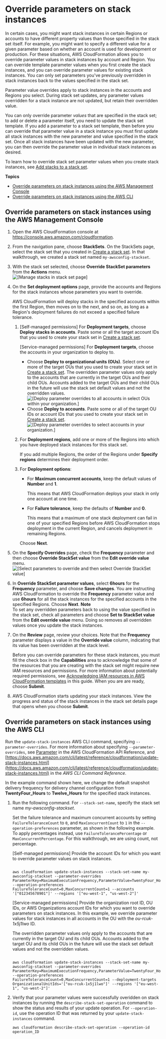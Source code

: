 # Override parameters on stack instances<a name="stackinstances-override"></a>

In certain cases, you might want stack instances in certain Regions or accounts to have different property values than those specified in the stack set itself\. For example, you might want to specify a different value for a given parameter based on whether an account is used for development or production\. For these situations, AWS CloudFormation allows you to override parameter values in stack instances by account and Region\. You can override template parameter values when you first create the stack instances, and you can override parameter values for existing stack instances\. You can only set parameters you've previously overridden in stack instances back to the values specified in the stack set\.

Parameter value overrides apply to stack instances in the accounts and Regions you select\. During stack set updates, any parameter values overridden for a stack instance are not updated, but retain their overridden value\. 

You can only override parameter *values* that are specified in the stack set; to add or delete a parameter itself, you need to update the stack set template\. If you add a parameter to a stack set template, then before you can override that parameter value in a stack instance you must first update all stack instances with the new parameter and value specified in the stack set\. Once all stack instances have been updated with the new parameter, you can then override the parameter value in individual stack instances as desired\.

To learn how to override stack set parameter values when you create stack instances, see [Add stacks to a stack set](stackinstances-create.md)\.

**Topics**
+ [Override parameters on stack instances using the AWS Management Console](#stackinstances-override-console)
+ [Override parameters on stack instances using the AWS CLI](#stackinstances-override-cli)

## Override parameters on stack instances using the AWS Management Console<a name="stackinstances-override-console"></a>

1. Open the AWS CloudFormation console at [https://console\.aws\.amazon\.com/cloudformation](https://console.aws.amazon.com/cloudformation/)\.

1. From the navigation pane, choose **StackSets**\. On the StackSets page, select the stack set that you created in [Create a stack set](stacksets-getting-started-create.md)\. In that walkthrough, we created a stack set named `my-awsconfig-stackset`\.

1. With the stack set selected, choose **Override StackSet parameters** from the **Actions** menu\.  
![\[Manage stacks in stack set page\]](http://docs.aws.amazon.com/AWSCloudFormation/latest/UserGuide/images/console-stacksets-action-override-parameters.png)

1. On the **Set deployment options** page, provide the accounts and Regions for the stack instances whose parameters you want to override\. 

   AWS CloudFormation will deploy stacks in the specified accounts within the first Region, then moves on to the next, and so on, as long as a Region's deployment failures do not exceed a specified failure tolerance\.

   1. \[Self\-managed permissions\] For **Deployment targets**, choose **Deploy stacks in accounts**\. Paste some or all the target account IDs that you used to create your stack set in [Create a stack set](stacksets-getting-started-create.md)\.

      \[Service\-managed permissions\] For **Deployment targets**, choose the accounts in your organization to deploy to\. 
      + Choose **Deploy to organizational units \(OUs\)**\. Select one or more of the target OUs that you used to create your stack set in [Create a stack set](stacksets-getting-started-create.md)\. The overridden parameter values only apply to the accounts that are currently in the target OUs and their child OUs\. Accounts added to the target OUs and their child OUs in the future will use the stack set default values and not the overridden values\.  
![\[Deploy parameter overrides to all accounts in select OUs within your organization.\]](http://docs.aws.amazon.com/AWSCloudFormation/latest/UserGuide/images/console-stackset-deploy-param-overrides-to-ous.png)
      + Choose **Deploy to accounts**\. Paste some or all of the target OU IDs or account IDs that you used to create your stack set in [Create a stack set](stacksets-getting-started-create.md)\.  
![\[Deploy parameter overrides to select accounts in your organization.\]](http://docs.aws.amazon.com/AWSCloudFormation/latest/UserGuide/images/console-stackset-deploy-param-overrides-to-accounts.png)

   1. For **Deployment regions**, add one or more of the Regions into which you have deployed stack instances for this stack set\. 

      If you add multiple Regions, the order of the Regions under **Specify regions** determines their deployment order\.

   1. For **Deployment options**: 
      + For **Maximum concurrent accounts**, keep the default values of **Number** and **1**\.

        This means that AWS CloudFormation deploys your stack in only one account at one time\.
      + For **Failure tolerance**, keep the defaults of **Number** and **0**\.

        This means that a maximum of one stack deployment can fail in one of your specified Regions before AWS CloudFormation stops deployment in the current Region, and cancels deployment in remaining Regions\.

      Choose **Next**\.

1. On the **Specify Overrides** page, check the **Frequency** parameter and then choose **Override StackSet value** from the **Edit override value** menu\.  
![\[Select parameters to override and then select Override StackSet value\]](http://docs.aws.amazon.com/AWSCloudFormation/latest/UserGuide/images/console-stackset-override-parameters-edit-value.png)

1. In **Override StackSet parameter values**, select **6hours** for the **Frequency** parameter, and choose **Save changes**\. You are instructing AWS CloudFormation to override the **Frequency** parameter value and use **6hours** for all the stack instances for the specified accounts in the specified Regions\. Choose **Next**\.
**Note**  
To set any overridden parameters back to using the value specified in the stack set, check all parameters and choose **Set to StackSet value** from the **Edit override value** menu\. Doing so removes all overridden values once you update the stack instances\.

1. On the **Review** page, review your choices\. Note that the **Frequency** parameter displays a value in the **Override value** column, indicating that its value has been overridden at the stack level\.

   Before you can override parameters for these stack instances, you must fill the check box in the **Capabilities** area to acknowledge that some of the resources that you are creating with the stack set might require new IAM resources and permissions\. For more information about potentially required permissions, see [Acknowledging IAM resources in AWS CloudFormation templates](http://docs.aws.amazon.com/AWSCloudFormation/latest/UserGuide/using-iam-template.html#using-iam-capabilities) in this guide\. When you are are ready, choose **Submit**\.

1. AWS CloudFormation starts updating your stack instances\. View the progress and status of the stack instances in the stack set details page that opens when you choose **Submit**\. 

## Override parameters on stack instances using the AWS CLI<a name="stackinstances-override-cli"></a>

Run the `update-stack-instances` AWS CLI command, specifying `--parameter-overrides`\. For more information about specifying `--parameter-overrides`, see [Parameter](https://docs.aws.amazon.com/AWSCloudFormation/latest/APIReference/API_Parameter.html) in the AWS CloudFormation API Reference, and [https://docs.aws.amazon.com/cli/latest/reference/cloudformation/update-stack-instances.html](https://docs.aws.amazon.com/cli/latest/reference/cloudformation/update-stack-instances.html) in the *AWS CLI Command Reference*\.

In the example command shown here, we change the default snapshot delivery frequency for delivery channel configuration from **TwentyFour\_Hours** to **Twelve\_Hours** for the specified stack instances\.

1. Run the following command\. For `--stack-set-name`, specify the stack set name *my\-awsconfig\-stackset*\.

   Set the failure tolerance and maximum concurrent accounts by setting `FailureToleranceCount` to `0`, and `MaxConcurrentCount` to `1` in the `--operation-preferences` parameter, as shown in the following example\. To apply percentages instead, use `FailureTolerancePercentage` or `MaxConcurrentPercentage`\. For this walkthrough, we are using count, not percentage\.

   \[Self\-managed permissions\] Provide the account IDs for which you want to override parameter values on stack instances\.

   ```

   aws cloudformation update-stack-instances --stack-set-name my-awsconfig-stackset --parameter-overrides ParameterKey=MaximumExecutionFrequency,ParameterValue=TwentyFour_Hours\\,Twelve_Hours --operation-preferences FailureToleranceCount=0,MaxConcurrentCount=1 --accounts '["012345678901"]' --regions '["eu-west-1", "us-west-2"]'
   
   ```

   \[Service\-managed permissions\] Provide the organization root ID, OU IDs, or AWS Organizations account IDs for which you want to override parameters on stack instances\. In this example, we override parameter values for stack instances in all accounts in the OU with the *ou\-rcuk\-1x5j1lwo* ID\.

   The overridden parameter values only apply to the accounts that are currently in the target OU and its child OUs\. Accounts added to the target OU and its child OUs in the future will use the stack set default values and not the overridden values\.

   ```

   aws cloudformation update-stack-instances --stack-set-name my-awsconfig-stackset --parameter-overrides ParameterKey=MaximumExecutionFrequency,ParameterValue=TwentyFour_Hours\\,Twelve_Hours --operation-preferences FailureToleranceCount=0,MaxConcurrentCount=1 --deployment-targets OrganizationalUnitIds='["ou-rcuk-1x5j1lwo"]' --regions '["eu-west-1", "us-west-2"]'

   ```

1. Verify that your parameter values were successfully overidden on stack instances by running the `describe-stack-set-operation` command to show the status and results of your update operation\. For `--operation-id`, use the operation ID that was returned by your `update-stack-instances` command\.

   ```
   aws cloudformation describe-stack-set-operation --operation-id operation_ID
   ```
